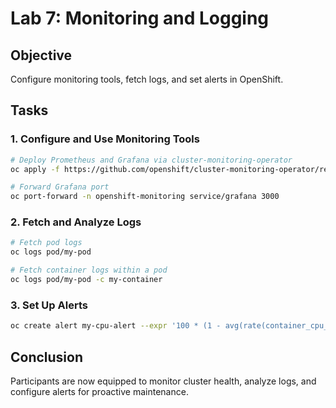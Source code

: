 # Lab 7: Monitoring and Logging

## Objective

Configure monitoring tools, fetch logs, and set alerts in OpenShift.

## Tasks

### 1. Configure and Use Monitoring Tools

```bash
# Deploy Prometheus and Grafana via cluster-monitoring-operator
oc apply -f https://github.com/openshift/cluster-monitoring-operator/releases/download/v0.10.0/cluster-monitoring.yaml

# Forward Grafana port
oc port-forward -n openshift-monitoring service/grafana 3000
```

### 2. Fetch and Analyze Logs

```bash
# Fetch pod logs
oc logs pod/my-pod

# Fetch container logs within a pod
oc logs pod/my-pod -c my-container
```

### 3. Set Up Alerts

```bash
oc create alert my-cpu-alert --expr '100 * (1 - avg(rate(container_cpu_usage_seconds_total{container_name!="POD",pod_name=~"my-pod"}[5m])) by (pod_name, namespace) / on (pod_name, namespace) group_left sum(kube_pod_container_resource_limits_cpu_cores) * 100) > 90'
```

## Conclusion

Participants are now equipped to monitor cluster health, analyze logs,
and configure alerts for proactive maintenance.
